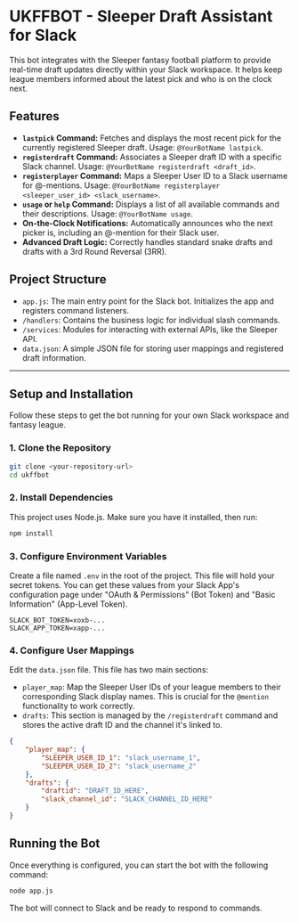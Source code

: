 # UKFFBOT - Sleeper Draft Assistant for Slack

This bot integrates with the Sleeper fantasy football platform to provide real-time draft updates directly within your Slack workspace. It helps keep league members informed about the latest pick and who is on the clock next.

## Features

- **`lastpick` Command:** Fetches and displays the most recent pick for the currently registered Sleeper draft. Usage: `@YourBotName lastpick`.
- **`registerdraft` Command:** Associates a Sleeper draft ID with a specific Slack channel. Usage: `@YourBotName registerdraft <draft_id>`.
- **`registerplayer` Command:** Maps a Sleeper User ID to a Slack username for @-mentions. Usage: `@YourBotName registerplayer <sleeper_user_id> <slack_username>`.
- **`usage` or `help` Command:** Displays a list of all available commands and their descriptions. Usage: `@YourBotName usage`.
- **On-the-Clock Notifications:** Automatically announces who the next picker is, including an @-mention for their Slack user.
- **Advanced Draft Logic:** Correctly handles standard snake drafts and drafts with a 3rd Round Reversal (3RR).

## Project Structure

- `app.js`: The main entry point for the Slack bot. Initializes the app and registers command listeners.
- `/handlers`: Contains the business logic for individual slash commands.
- `/services`: Modules for interacting with external APIs, like the Sleeper API.
- `data.json`: A simple JSON file for storing user mappings and registered draft information.

---

## Setup and Installation

Follow these steps to get the bot running for your own Slack workspace and fantasy league.

### 1. Clone the Repository

```bash
git clone <your-repository-url>
cd ukffbot
```

### 2. Install Dependencies

This project uses Node.js. Make sure you have it installed, then run:

```bash
npm install
```

### 3. Configure Environment Variables

Create a file named `.env` in the root of the project. This file will hold your secret tokens. You can get these values from your Slack App's configuration page under "OAuth & Permissions" (Bot Token) and "Basic Information" (App-Level Token).

```
SLACK_BOT_TOKEN=xoxb-...
SLACK_APP_TOKEN=xapp-...
```

### 4. Configure User Mappings

Edit the `data.json` file. This file has two main sections:

- `player_map`: Map the Sleeper User IDs of your league members to their corresponding Slack display names. This is crucial for the `@mention` functionality to work correctly.
- `drafts`: This section is managed by the `/registerdraft` command and stores the active draft ID and the channel it's linked to.

```json
{
    "player_map": {
        "SLEEPER_USER_ID_1": "slack_username_1",
        "SLEEPER_USER_ID_2": "slack_username_2"
    },
    "drafts": {
        "draftid": "DRAFT_ID_HERE",
        "slack_channel_id": "SLACK_CHANNEL_ID_HERE"
    }
}
```

## Running the Bot

Once everything is configured, you can start the bot with the following command:

```bash
node app.js
```

The bot will connect to Slack and be ready to respond to commands.